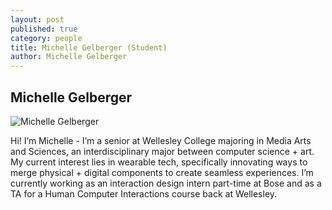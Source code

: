 ```yaml
---
layout: post
published: true
category: people
title: Michelle Gelberger (Student)
author: Michelle Gelberger
---
```

## Michelle Gelberger

![Michelle Gelberger]({{site.baseurl}}/assets/michellegg.png)

Hi! I’m Michelle - I’m a senior at Wellesley College majoring in Media Arts and Sciences, an interdisciplinary major between computer science + art. My current interest lies in wearable tech, specifically innovating ways to merge physical + digital components to create seamless experiences. I’m currently working as an interaction design intern part-time at Bose and as a TA for a Human Computer Interactions course back at Wellesley.
